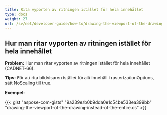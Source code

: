 ```yaml
---
title: Rita vyporten av ritningen istället för hela innehållet
type: docs
weight: 27
url: /sv/net/developer-guide/how-to/drawing-the-viewport-of-the-drawing-instead-of-the-entire-content/
---
```


## **Hur man ritar vyporten av ritningen istället för hela innehållet**

**Problem:** Hur man ritar vyporten av ritningen istället för hela innehållet (CADNET-66).

**Tips:** För att rita bildvisaren istället för allt innehåll i rasterizationOptions, sätt NoScaling till true.

**Exempel:**

{{< gist "aspose-com-gists" "9a239eab0b9dda0e1c54be533ea399bb" "drawing-the-viewport-of-the-drawing-instead-of-the-entire.cs" >}}
